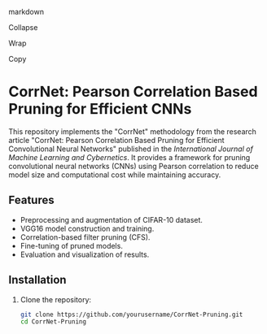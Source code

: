 markdown

Collapse

Wrap

Copy
# CorrNet: Pearson Correlation Based Pruning for Efficient CNNs

This repository implements the "CorrNet" methodology from the research article "CorrNet: Pearson Correlation Based Pruning for Efficient Convolutional Neural Networks" published in the *International Journal of Machine Learning and Cybernetics*. It provides a framework for pruning convolutional neural networks (CNNs) using Pearson correlation to reduce model size and computational cost while maintaining accuracy.

## Features
- Preprocessing and augmentation of CIFAR-10 dataset.
- VGG16 model construction and training.
- Correlation-based filter pruning (CFS).
- Fine-tuning of pruned models.
- Evaluation and visualization of results.

## Installation
1. Clone the repository:
   ```bash
   git clone https://github.com/yourusername/CorrNet-Pruning.git
   cd CorrNet-Pruning
